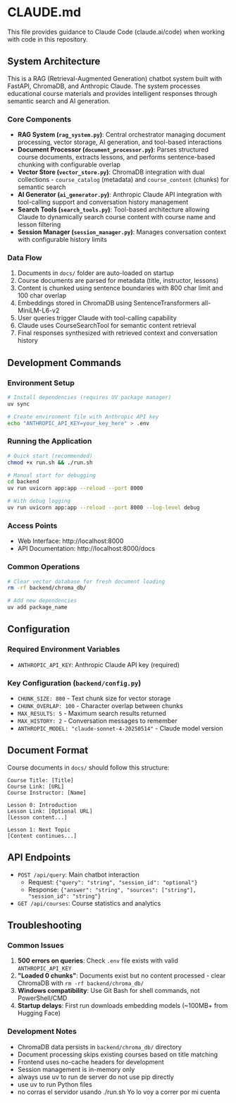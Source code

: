 # CLAUDE.md

This file provides guidance to Claude Code (claude.ai/code) when working with code in this repository.

## System Architecture

This is a RAG (Retrieval-Augmented Generation) chatbot system built with FastAPI, ChromaDB, and Anthropic Claude. The system processes educational course materials and provides intelligent responses through semantic search and AI generation.

### Core Components

- **RAG System (`rag_system.py`)**: Central orchestrator managing document processing, vector storage, AI generation, and tool-based interactions
- **Document Processor (`document_processor.py`)**: Parses structured course documents, extracts lessons, and performs sentence-based chunking with configurable overlap
- **Vector Store (`vector_store.py`)**: ChromaDB integration with dual collections - `course_catalog` (metadata) and `course_content` (chunks) for semantic search
- **AI Generator (`ai_generator.py`)**: Anthropic Claude API integration with tool-calling support and conversation history management
- **Search Tools (`search_tools.py`)**: Tool-based architecture allowing Claude to dynamically search course content with course name and lesson filtering
- **Session Manager (`session_manager.py`)**: Manages conversation context with configurable history limits

### Data Flow

1. Documents in `docs/` folder are auto-loaded on startup
2. Course documents are parsed for metadata (title, instructor, lessons)
3. Content is chunked using sentence boundaries with 800 char limit and 100 char overlap
4. Embeddings stored in ChromaDB using SentenceTransformers all-MiniLM-L6-v2
5. User queries trigger Claude with tool-calling capability
6. Claude uses CourseSearchTool for semantic content retrieval
7. Final responses synthesized with retrieved context and conversation history

## Development Commands

### Environment Setup
```bash
# Install dependencies (requires UV package manager)
uv sync

# Create environment file with Anthropic API key
echo "ANTHROPIC_API_KEY=your_key_here" > .env
```

### Running the Application
```bash
# Quick start (recommended)
chmod +x run.sh && ./run.sh

# Manual start for debugging
cd backend
uv run uvicorn app:app --reload --port 8000

# With debug logging
uv run uvicorn app:app --reload --port 8000 --log-level debug
```

### Access Points
- Web Interface: http://localhost:8000
- API Documentation: http://localhost:8000/docs

### Common Operations
```bash
# Clear vector database for fresh document loading
rm -rf backend/chroma_db/

# Add new dependencies
uv add package_name
```

## Configuration

### Required Environment Variables
- `ANTHROPIC_API_KEY`: Anthropic Claude API key (required)

### Key Configuration (`backend/config.py`)
- `CHUNK_SIZE: 800` - Text chunk size for vector storage
- `CHUNK_OVERLAP: 100` - Character overlap between chunks
- `MAX_RESULTS: 5` - Maximum search results returned
- `MAX_HISTORY: 2` - Conversation messages to remember
- `ANTHROPIC_MODEL: "claude-sonnet-4-20250514"` - Claude model version

## Document Format

Course documents in `docs/` should follow this structure:
```
Course Title: [Title]
Course Link: [URL]
Course Instructor: [Name]

Lesson 0: Introduction
Lesson Link: [Optional URL]
[Lesson content...]

Lesson 1: Next Topic
[Content continues...]
```

## API Endpoints

- `POST /api/query`: Main chatbot interaction
  - Request: `{"query": "string", "session_id": "optional"}`
  - Response: `{"answer": "string", "sources": ["string"], "session_id": "string"}`
- `GET /api/courses`: Course statistics and analytics

## Troubleshooting

### Common Issues
1. **500 errors on queries**: Check `.env` file exists with valid `ANTHROPIC_API_KEY`
2. **"Loaded 0 chunks"**: Documents exist but no content processed - clear ChromaDB with `rm -rf backend/chroma_db/`
3. **Windows compatibility**: Use Git Bash for shell commands, not PowerShell/CMD
4. **Startup delays**: First run downloads embedding models (~100MB+ from Hugging Face)

### Development Notes
- ChromaDB data persists in `backend/chroma_db/` directory
- Document processing skips existing courses based on title matching
- Frontend uses no-cache headers for development
- Session management is in-memory only
- always use uv to run de server do not use pip directly
- use uv to run Python files
- no corras el servidor usando ./run.sh Yo lo voy a correr por mi cuenta